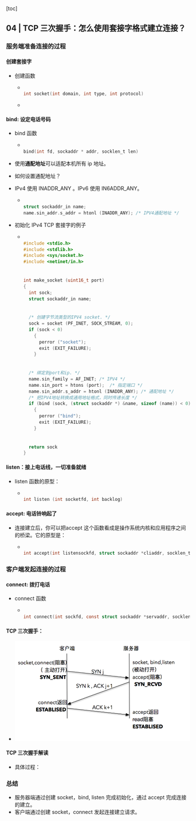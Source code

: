 [toc]

## 04 | TCP 三次握手：怎么使用套接字格式建立连接？

### 服务端准备连接的过程

#### 创建套接字

-   创建函数

    -   ```C
        
        int socket(int domain, int type, int protocol)
        ```

    -   

#### bind: 设定电话号码

-   bind 函数

    -   ```C
        
        bind(int fd, sockaddr * addr, socklen_t len)
        ```

-   使用**通配地址**可以适配本机所有 ip 地址。

-   如何设置通配地址？

-   IPv4 使用 INADDR_ANY 。IPv6 使用 IN6ADDR_ANY。

    -   ```C
        
        struct sockaddr_in name;
        name.sin_addr.s_addr = htonl (INADDR_ANY); /* IPV4通配地址 */
        ```

-   初始化 IPv4 TCP 套接字的例子

    -   ```C
        
        #include <stdio.h>
        #include <stdlib.h>
        #include <sys/socket.h>
        #include <netinet/in.h>
        
        
        int make_socket (uint16_t port)
        {
          int sock;
          struct sockaddr_in name;
        
        
          /* 创建字节流类型的IPV4 socket. */
          sock = socket (PF_INET, SOCK_STREAM, 0);
          if (sock < 0)
            {
              perror ("socket");
              exit (EXIT_FAILURE);
            }
        
        
          /* 绑定到port和ip. */
          name.sin_family = AF_INET; /* IPV4 */
          name.sin_port = htons (port);  /* 指定端口 */
          name.sin_addr.s_addr = htonl (INADDR_ANY); /* 通配地址 */
          /* 把IPV4地址转换成通用地址格式，同时传递长度 */
          if (bind (sock, (struct sockaddr *) &name, sizeof (name)) < 0)
            {
              perror ("bind");
              exit (EXIT_FAILURE);
            }
        
        
          return sock
        }
        ```

#### listen：接上电话线，一切准备就绪

-   listen 函数的原型：

    -   ```C
        
        int listen (int socketfd, int backlog)
        ```



#### accept: 电话铃响起了

-   连接建立后，你可以把accept 这个函数看成是操作系统内核和应用程序之间的桥梁。它的原型是：

    -   ```C
        
        int accept(int listensockfd, struct sockaddr *cliaddr, socklen_t *addrlen)
        ```



### 客户端发起连接的过程

#### connect: 拨打电话

-   connect 函数

    -   ```C
        
        int connect(int sockfd, const struct sockaddr *servaddr, socklen_t addrlen)
        ```

#### TCP 三次握手：

-   ![img](imgs/65cef2c44480910871a0b66cac1d5529.png)

#### TCP 三次握手解读

-   具体过程：



### 总结

-   服务器端通过创建 socket，bind, listen 完成初始化，通过 accept 完成连接的建立。
-   客户端通过创建 socket，connect 发起连接建立请求。